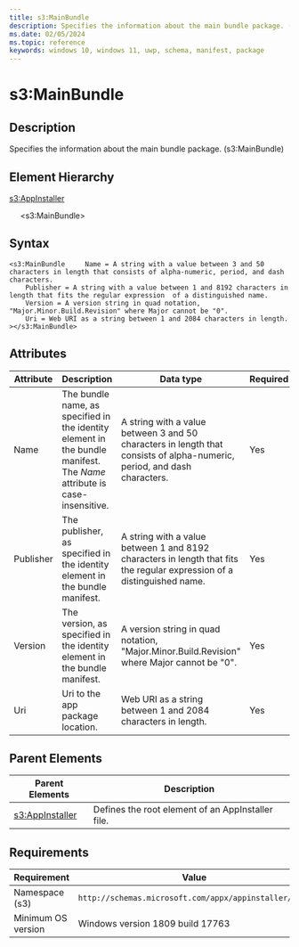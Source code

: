 ```yaml
---
title: s3:MainBundle
description: Specifies the information about the main bundle package. (s3:MainBundle)
ms.date: 02/05/2024
ms.topic: reference
keywords: windows 10, windows 11, uwp, schema, manifest, package 
---
```


# s3:MainBundle

## Description

Specifies the information about the main bundle package. (s3:MainBundle)

## Element Hierarchy

[s3:AppInstaller](element-s3-appinstaller.md)

&nbsp;&nbsp;&nbsp;&nbsp; &lt;s3:MainBundle&gt;


## Syntax
```syntax
<s3:MainBundle     Name = A string with a value between 3 and 50 characters in length that consists of alpha-numeric, period, and dash characters.
    Publisher = A string with a value between 1 and 8192 characters in length that fits the regular expression  of a distinguished name.
    Version = A version string in quad notation, "Major.Minor.Build.Revision" where Major cannot be "0".
    Uri = Web URI as a string between 1 and 2084 characters in length.
></s3:MainBundle>
```


## Attributes

| Attribute | Description | Data type | Required |
| -----------| -------------| -----------| ----------|
| Name | The bundle name, as specified in the identity element in the bundle manifest. The *Name* attribute is case-insensitive. | A string with a value between 3 and 50 characters in length that consists of alpha-numeric, period, and dash characters.| Yes |
| Publisher | The publisher, as specified in the identity element in the bundle manifest.  | A string with a value between 1 and 8192 characters in length that fits the regular expression  of a distinguished name.| Yes |
| Version | The version, as specified in the identity element in the bundle manifest. | A version string in quad notation, "Major.Minor.Build.Revision" where Major cannot be "0".| Yes |
| Uri | Uri to the app package location. | Web URI as a string between 1 and 2084 characters in length.| Yes |

## Parent Elements

| Parent Elements | Description |
|-----------------|-------------|
| [s3:AppInstaller](element-s3-optionalpackages.md) | Defines the root element of an AppInstaller file. |

## Requirements

| Requirement | Value |
| ---------------| -------------------------------------------------------------|
| Namespace (s3) | `http://schemas.microsoft.com/appx/appinstaller/2018` |
| Minimum OS version | Windows version 1809 build 17763 |
